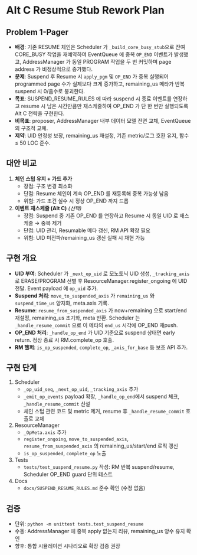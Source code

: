 # Alt C Resume Stub Rework Plan

## Problem 1-Pager
- **배경**: 기존 RESUME 체인은 Scheduler 가 `_build_core_busy_stub`으로 잔여 CORE_BUSY 작업을 재예약하여 EventQueue 에 중복 `OP_END` 이벤트가 발생했고, AddressManager 가 동일 PROGRAM 작업을 두 번 커밋하며 page address 가 비정상적으로 증가했다.
- **문제**: Suspend 후 Resume 시 `apply_pgm` 및 `OP_END` 가 중복 실행되어 programmed page 수가 실제보다 크게 증가하고, remaining_us 메타가 반복 suspend 시 0/음수로 붕괴한다.
- **목표**: SUSPEND_RESUME_RULES 에 따라 suspend 시 종료 이벤트를 연장하고 resume 시 남은 시간만큼만 재스케줄하여 OP_END 가 단 한 번만 실행되도록 Alt C 전략을 구현한다.
- **비목표**: proposer, AddressManager 내부 데이터 모델 전면 교체, EventQueue 의 구조적 교체.
- **제약**: UID 안정성 보장, remaining_us 재설정, 기존 metric/로그 호환 유지, 함수 ≤ 50 LOC 준수.

## 대안 비교
1. **체인 스텁 유지 + 가드 추가**
   - 장점: 구조 변경 최소화
   - 단점: Resume 체인이 계속 OP_END 를 재등록해 중복 가능성 남음
   - 위험: 가드 조건 실수 시 정상 OP_END 까지 드롭
2. **이벤트 재스케줄 (Alt C)** *(선택)*
   - 장점: Suspend 중 기존 OP_END 를 연장하고 Resume 시 동일 UID 로 재스케줄 → 중복 제거
   - 단점: UID 관리, Resumable 메타 갱신, RM API 확장 필요
   - 위험: UID 미전파/remaining_us 갱신 실패 시 재현 가능

## 구현 개요
- **UID 부여**: Scheduler 가 `_next_op_uid` 로 모노토닉 UID 생성, `_tracking_axis` 로 ERASE/PROGRAM 선별 후 ResourceManager.register_ongoing 에 UID 전달. Event payload 에 `op_uid` 추가.
- **Suspend 처리**: `move_to_suspended_axis` 가 `remaining_us` 와 `suspend_time_us` 양자화, meta.axis 기록.
- **Resume**: `resume_from_suspended_axis` 가 now+remaining 으로 start/end 재설정, remaining_us 초기화, meta 반환. Scheduler 는 `_handle_resume_commit` 으로 이 메타의 `end_us` 시각에 OP_END 재push.
- **OP_END 처리**: `_handle_op_end` 가 UID 기준으로 suspend 상태면 early return. 정상 종료 시 RM.complete_op 호출.
- **RM 헬퍼**: `is_op_suspended`, `complete_op`, `_axis_for_base` 등 보조 API 추가.

## 구현 단계
1. Scheduler
   - `_op_uid_seq`, `_next_op_uid`, `_tracking_axis` 추가
   - `_emit_op_events` payload 확장, `_handle_op_end`에서 suspend 체크, `_handle_resume_commit` 신설
   - 체인 스텁 관련 코드 및 metric 제거, resume 후 `_handle_resume_commit` 호출로 교체
2. ResourceManager
   - `_OpMeta.axis` 추가
   - `register_ongoing`, `move_to_suspended_axis`, `resume_from_suspended_axis` 의 remaining_us/start/end 로직 갱신
   - `is_op_suspended`, `complete_op` 노출
3. Tests
   - `tests/test_suspend_resume.py` 작성: RM 반복 suspend/resume, Scheduler OP_END guard 단위 테스트
4. Docs
   - `docs/SUSPEND_RESUME_RULES.md` 준수 확인 (수정 없음)

## 검증
- 단위: `python -m unittest tests.test_suspend_resume`
- 수동: AddressManager 에 중복 apply 없는지 리뷰, remaining_us 양수 유지 확인
- 향후: 통합 시뮬레이션 시나리오로 확장 검증 권장
